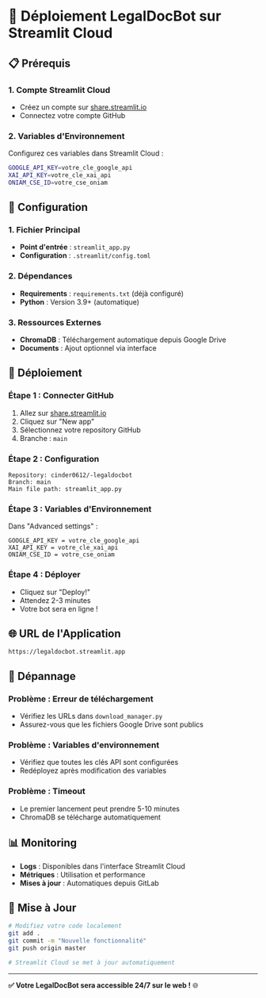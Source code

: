  
# 🚀 Déploiement LegalDocBot sur Streamlit Cloud

## 📋 Prérequis

### 1. Compte Streamlit Cloud
- Créez un compte sur [share.streamlit.io](https://share.streamlit.io)
- Connectez votre compte GitHub

### 2. Variables d'Environnement
Configurez ces variables dans Streamlit Cloud :
```bash
GOOGLE_API_KEY=votre_cle_google_api
XAI_API_KEY=votre_cle_xai_api
ONIAM_CSE_ID=votre_cse_oniam
```

## 🔧 Configuration

### 1. Fichier Principal
- **Point d'entrée** : `streamlit_app.py`
- **Configuration** : `.streamlit/config.toml`

### 2. Dépendances
- **Requirements** : `requirements.txt` (déjà configuré)
- **Python** : Version 3.9+ (automatique)

### 3. Ressources Externes
- **ChromaDB** : Téléchargement automatique depuis Google Drive
- **Documents** : Ajout optionnel via interface

## 🚀 Déploiement

### Étape 1 : Connecter GitHub
1. Allez sur [share.streamlit.io](https://share.streamlit.io)
2. Cliquez sur "New app"
3. Sélectionnez votre repository GitHub
4. Branche : `main`

### Étape 2 : Configuration
```
Repository: cinder0612/-legaldocbot
Branch: main
Main file path: streamlit_app.py
```

### Étape 3 : Variables d'Environnement
Dans "Advanced settings" :
```
GOOGLE_API_KEY = votre_cle_google_api
XAI_API_KEY = votre_cle_xai_api
ONIAM_CSE_ID = votre_cse_oniam
```

### Étape 4 : Déployer
- Cliquez sur "Deploy!"
- Attendez 2-3 minutes
- Votre bot sera en ligne !

## 🌐 URL de l'Application
```
https://legaldocbot.streamlit.app
```

## 🔧 Dépannage

### Problème : Erreur de téléchargement
- Vérifiez les URLs dans `download_manager.py`
- Assurez-vous que les fichiers Google Drive sont publics

### Problème : Variables d'environnement
- Vérifiez que toutes les clés API sont configurées
- Redéployez après modification des variables

### Problème : Timeout
- Le premier lancement peut prendre 5-10 minutes
- ChromaDB se télécharge automatiquement

## 📊 Monitoring
- **Logs** : Disponibles dans l'interface Streamlit Cloud
- **Métriques** : Utilisation et performance
- **Mises à jour** : Automatiques depuis GitLab

## 🔄 Mise à Jour
```bash
# Modifiez votre code localement
git add .
git commit -m "Nouvelle fonctionnalité"
git push origin master

# Streamlit Cloud se met à jour automatiquement
```

---

**✅ Votre LegalDocBot sera accessible 24/7 sur le web !** 🌐 